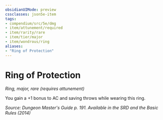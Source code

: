 ```yaml
---
obsidianUIMode: preview
cssclasses: json5e-item
tags:
- compendium/src/5e/dmg
- item/attunement/required
- item/rarity/rare
- item/tier/major
- item/wondrous/ring
aliases: 
- "Ring of Protection"
---
```

# Ring of Protection
*Ring, major, rare (requires attunement)*  


You gain a +1 bonus to AC and saving throws while wearing this ring.

*Source: Dungeon Master's Guide p. 191. Available in the <span title='Systems Reference Document (5.1)'>SRD</span> and the Basic Rules (2014)*